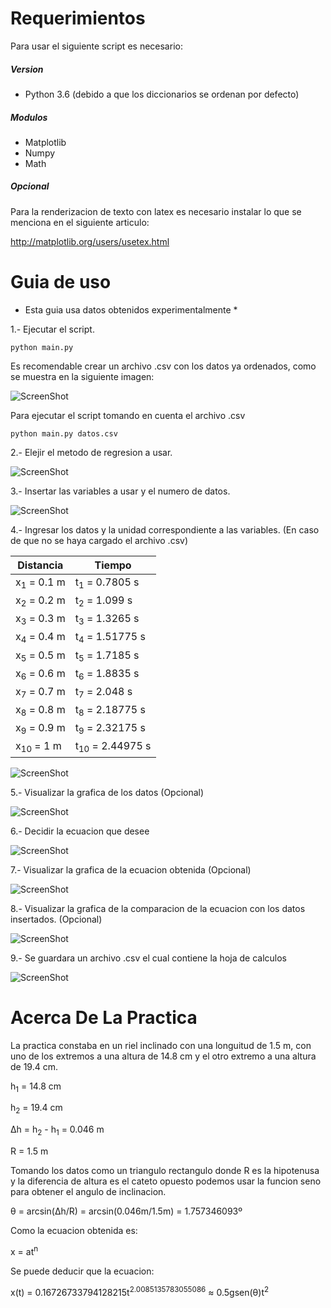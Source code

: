 # Requerimientos
Para usar el siguiente script es necesario:
##### Version
- Python 3.6 (debido a que los diccionarios se ordenan por defecto)
##### Modulos
- Matplotlib
- Numpy
- Math

##### Opcional
Para la renderizacion de texto con latex es necesario instalar lo que se menciona en el siguiente articulo:

http://matplotlib.org/users/usetex.html

# Guia de uso
* Esta guia usa datos obtenidos experimentalmente *

1.- Ejecutar el script.

`python main.py`

Es recomendable crear un archivo .csv con los datos ya ordenados, como se muestra en la siguiente imagen:

![ScreenShot](https://raw.github.com/index-0/Regresion/master/Images/csv.png)

Para ejecutar el script tomando en cuenta el archivo .csv

`python main.py datos.csv`

2.- Elejir el metodo de regresion a usar.

![ScreenShot](https://raw.github.com/index-0/Regresion/master/Images/Metodo_Regresion.png)

3.- Insertar las variables a usar y el numero de datos.

![ScreenShot](https://raw.github.com/index-0/Regresion/master/Images/1.png)

4.- Ingresar los datos y la unidad correspondiente a las variables. (En caso de que no se haya cargado el archivo .csv)

| Distancia             | Tiempo                     |
|-----------------------|----------------------------|
| x<sub>1</sub> = 0.1 m | t<sub>1</sub> = 0.7805 s   |
| x<sub>2</sub> = 0.2 m | t<sub>2</sub> = 1.099 s    |
| x<sub>3</sub> = 0.3 m | t<sub>3</sub> = 1.3265 s   |
| x<sub>4</sub> = 0.4 m | t<sub>4</sub> = 1.51775 s  |
| x<sub>5</sub> = 0.5 m | t<sub>5</sub> = 1.7185 s   |
| x<sub>6</sub> = 0.6 m | t<sub>6</sub> = 1.8835 s   |
| x<sub>7</sub> = 0.7 m | t<sub>7</sub> = 2.048 s    |
| x<sub>8</sub> = 0.8 m | t<sub>8</sub> = 2.18775 s  |
| x<sub>9</sub> = 0.9 m | t<sub>9</sub> = 2.32175 s  |
| x<sub>10</sub> = 1 m  | t<sub>10</sub> = 2.44975 s |

![ScreenShot](https://raw.github.com/index-0/Regresion/master/Images/2.png)

5.- Visualizar la grafica de los datos (Opcional)

![ScreenShot](https://raw.github.com/index-0/Regresion/master/Images/figure_1.png)

6.- Decidir la ecuacion que desee

![ScreenShot](https://raw.github.com/index-0/Regresion/master/Images/3.png)

7.- Visualizar la grafica de la ecuacion obtenida (Opcional)

![ScreenShot](https://raw.github.com/index-0/Regresion/master/Images/figure_2.png)

8.- Visualizar la grafica de la comparacion de la ecuacion con los datos insertados. (Opcional)

![ScreenShot](https://raw.github.com/index-0/Regresion/master/Images/figure_3.png)

9.- Se guardara un archivo .csv el cual contiene la hoja de calculos

![ScreenShot](https://raw.github.com/index-0/Regresion/master/Images/4.png)

# Acerca De La Practica

La practica constaba en un riel inclinado con una longuitud de 1.5 m, con uno de los extremos a una altura de 14.8 cm y el otro extremo a una altura de 19.4 cm.

h<sub>1</sub> = 14.8 cm

h<sub>2</sub> = 19.4 cm

Δh = h<sub>2</sub> - h<sub>1</sub> = 0.046 m

R = 1.5 m

Tomando los datos como un triangulo rectangulo donde R es la hipotenusa y la diferencia de altura es el cateto opuesto podemos usar la funcion seno para obtener el angulo de inclinacion.

θ = arcsin(Δh/R) = arcsin(0.046m/1.5m) = 1.757346093º

Como la ecuacion obtenida es:

x = at<sup>n</sup>

Se puede deducir que la ecuacion:

x(t) = 0.16726733794128215t<sup>2.0085135783055086</sup> ≈ 0.5gsen(θ)t<sup>2</sup>
